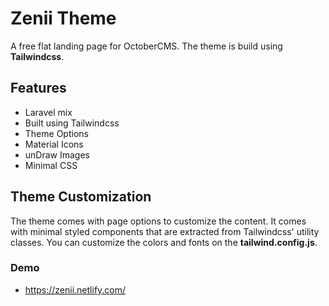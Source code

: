 # Zenii Theme
A free flat landing page for OctoberCMS. The theme is build using **Tailwindcss**. 

## Features
- Laravel mix 
- Built using Tailwindcss
- Theme Options
- Material Icons
- unDraw Images
- Minimal CSS

## Theme Customization
The theme comes with page options to customize the content. It comes with minimal styled components that are extracted from Tailwindcss' utility classes. You can customize the colors and fonts on the **tailwind.config.js**. 

### Demo
- https://zenii.netlify.com/